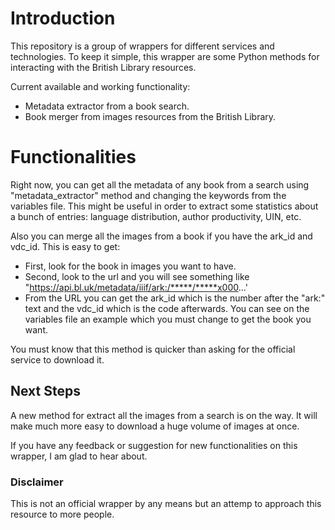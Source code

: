 # Introduction
This repository is a group of wrappers for different services and technologies. To keep it simple, this wrapper are some Python methods for interacting with the British Library resources.

Current available and working functionality:

- Metadata extractor from a book search.
- Book merger from images resources from the British Library.

# Functionalities
Right now, you can get all the metadata of any book from a search using "metadata_extractor" method and changing the keywords from the variables file. This might be useful in order to extract some statistics about a bunch of entries: language distribution, author productivity, UIN, etc.


Also you can merge all the images from a book if you have the ark_id and vdc_id. This is easy to get:

- First, look for the book in images you want to have.
- Second, look to the url and you will see something like "https://api.bl.uk/metadata/iiif/ark:/*****/*****x000...'
- From the URL you can get the ark_id which is the number after the "ark:" text and the vdc_id which is the code afterwards. You can see on the variables file an example which you must change to get the book you want.

You must know that this method is quicker than asking for the official service to download it.


## Next Steps
A new method for extract all the images from a search is on the way. It will make much more easy to download a huge volume of images at once.

If you have any feedback or suggestion for new functionalities on this wrapper, I am glad to hear about.

### Disclaimer
This is not an official wrapper by any means but an attemp to approach this resource to more people.
